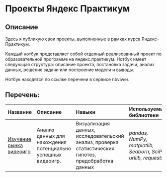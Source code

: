 # Проекты Яндекс Практикум
## Описание
Здесь я публикую свои проекты, выполненные в рамках курса Яндекс-Практикум.

Каждый нотбук представляет собой отделный  реализованный проект по  образовательной программе на яндекс.практикум. Нотбук имеет следующая структура:  описание проекта, постановка задачи, анализ данных, решение задачи или построение модели  и  выводы. 

Нотбук находятся по ссылке перечени в сервисе nbviwer. 

## Перечень:

|Название|Описание|Навыки|Используемые библиотеки| 
|:-------|:-------|:-----|:----------------------|
| [Изучение рынка видеоигр](https://nbviewer.jupyter.org/github/FrantsevMikel/yandex_praktikum_projects/blob/main/04%20%D0%A1%D0%B1%D0%BE%D1%80%D0%BD%D1%8B%D0%B9%20%D0%BF%D1%80%D0%BE%D0%B5%D0%BA%D1%82%201/%D0%A1%D0%B1%D0%BE%D1%80%D0%BD%D1%8B%D0%B9%20%D0%BF%D1%80%D0%BE%D0%B5%D0%BA%D1%82%20-%201%20%D0%98%D1%81%D1%81%D0%BB%D0%B5%D0%B4%D0%BE%D0%B2%D0%B0%D0%BD%D0%B8%D0%B5%20%22%D0%90%D0%BD%D0%B0%D0%BB%D0%B8%D0%B7%20%D1%80%D1%8B%D0%BD%D0%BA%D0%B0%20%D0%B2%D0%B8%D0%B4%D0%B5%D0%BE%D0%B8%D0%B3%D1%80%22.ipynb) | Анализ данных для нахождения потенциально успешных видеоигр. | Визуализация данных, исследовательский анализ, проверка статистических гипотез, предобработка данных | *pandas, NumPy, matplotlib, Seaborn, SciPy, urllib, requests* |
